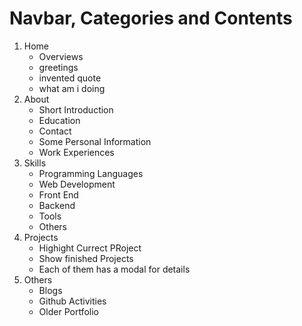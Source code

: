 # Navbar, Categories and Contents

1. Home
   - Overviews
   - greetings
   - invented quote
   - what am i doing
2. About
   - Short Introduction
   - Education
   - Contact
   - Some Personal Information
   - Work Experiences
3. Skills
   - Programming Languages
   - Web Development
   - Front End
   - Backend
   - Tools
   - Others
4. Projects
   - Highight Currect PRoject
   - Show finished Projects
   - Each of them has a modal for details
5. Others
   - Blogs
   - Github Activities
   - Older Portfolio